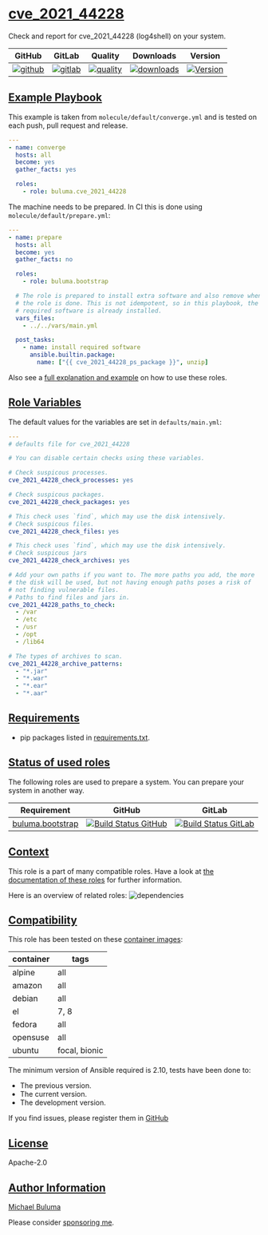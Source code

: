 # [cve_2021_44228](#cve_2021_44228)

Check and report for cve_2021_44228 (log4shell) on your system.

|GitHub|GitLab|Quality|Downloads|Version|
|------|------|-------|---------|-------|
|[![github](https://github.com/buluma/ansible-role-cve_2021_44228/workflows/Ansible%20Molecule/badge.svg)](https://github.com/buluma/ansible-role-cve_2021_44228/actions)|[![gitlab](https://gitlab.com/buluma/ansible-role-cve_2021_44228/badges/master/pipeline.svg)](https://gitlab.com/buluma/ansible-role-cve_2021_44228)|[![quality](https://img.shields.io/ansible/quality/57278)](https://galaxy.ansible.com/buluma/cve_2021_44228)|[![downloads](https://img.shields.io/ansible/role/d/57278)](https://galaxy.ansible.com/buluma/cve_2021_44228)|[![Version](https://img.shields.io/github/release/buluma/ansible-role-cve_2021_44228.svg)](https://github.com/buluma/ansible-role-cve_2021_44228/releases/)|

## [Example Playbook](#example-playbook)

This example is taken from `molecule/default/converge.yml` and is tested on each push, pull request and release.
```yaml
---
- name: converge
  hosts: all
  become: yes
  gather_facts: yes

  roles:
    - role: buluma.cve_2021_44228
```

The machine needs to be prepared. In CI this is done using `molecule/default/prepare.yml`:
```yaml
---
- name: prepare
  hosts: all
  become: yes
  gather_facts: no

  roles:
    - role: buluma.bootstrap

  # The role is prepared to install extra software and also remove when
  # the role is done. This is not idempotent, so in this playbook, the
  # required software is already installed.
  vars_files:
    - ../../vars/main.yml

  post_tasks:
    - name: install required software
      ansible.builtin.package:
        name: ["{{ cve_2021_44228_ps_package }}", unzip]
```

Also see a [full explanation and example](https://buluma.nl/how-to-use-these-roles.html) on how to use these roles.

## [Role Variables](#role-variables)

The default values for the variables are set in `defaults/main.yml`:
```yaml
---
# defaults file for cve_2021_44228

# You can disable certain checks using these variables.

# Check suspicous processes.
cve_2021_44228_check_processes: yes

# Check suspicous packages.
cve_2021_44228_check_packages: yes

# This check uses `find`, which may use the disk intensively.
# Check suspicous files.
cve_2021_44228_check_files: yes

# This check uses `find`, which may use the disk intensively.
# Check suspicous jars
cve_2021_44228_check_archives: yes

# Add your own paths if you want to. The more paths you add, the more
# the disk will be used, but not having enough paths poses a risk of
# not finding vulnerable files.
# Paths to find files and jars in.
cve_2021_44228_paths_to_check:
  - /var
  - /etc
  - /usr
  - /opt
  - /lib64

# The types of archives to scan.
cve_2021_44228_archive_patterns:
  - "*.jar"
  - "*.war"
  - "*.ear"
  - "*.aar"
```

## [Requirements](#requirements)

- pip packages listed in [requirements.txt](https://github.com/buluma/ansible-role-cve_2021_44228/blob/master/requirements.txt).

## [Status of used roles](#status-of-requirements)

The following roles are used to prepare a system. You can prepare your system in another way.

| Requirement | GitHub | GitLab |
|-------------|--------|--------|
|[buluma.bootstrap](https://galaxy.ansible.com/buluma/bootstrap)|[![Build Status GitHub](https://github.com/buluma/ansible-role-bootstrap/workflows/Ansible%20Molecule/badge.svg)](https://github.com/buluma/ansible-role-bootstrap/actions)|[![Build Status GitLab ](https://gitlab.com/buluma/ansible-role-bootstrap/badges/master/pipeline.svg)](https://gitlab.com/buluma/ansible-role-bootstrap)|

## [Context](#context)

This role is a part of many compatible roles. Have a look at [the documentation of these roles](https://buluma.nl/) for further information.

Here is an overview of related roles:
![dependencies](https://raw.githubusercontent.com/buluma/ansible-role-cve_2021_44228/png/requirements.png "Dependencies")

## [Compatibility](#compatibility)

This role has been tested on these [container images](https://hub.docker.com/u/buluma):

|container|tags|
|---------|----|
|alpine|all|
|amazon|all|
|debian|all|
|el|7, 8|
|fedora|all|
|opensuse|all|
|ubuntu|focal, bionic|

The minimum version of Ansible required is 2.10, tests have been done to:

- The previous version.
- The current version.
- The development version.



If you find issues, please register them in [GitHub](https://github.com/buluma/ansible-role-cve_2021_44228/issues)

## [License](#license)

Apache-2.0

## [Author Information](#author-information)

[Michael Buluma](https://buluma.nl/)

Please consider [sponsoring me](https://github.com/sponsors/buluma).
